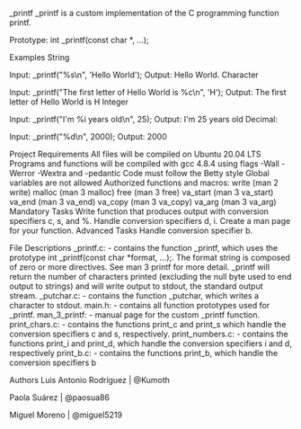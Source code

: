 _printf
_printf is a custom implementation of the C programming function printf.

Prototype: int _printf(const char *, ...);

Examples
String

Input: _printf("%s\n", 'Hello World');
Output: Hello World.
Character

Input: _printf("The first letter of Hello World is %c\n", 'H');
Output: The first letter of Hello World is H
Integer

Input: _printf("I'm %i years old\n", 25);
Output: I'm 25 years old
Decimal:

Input: _printf("%d\n", 2000);
Output: 2000

Project Requirements
All files will be compiled on Ubuntu 20.04 LTS
Programs and functions will be compiled with gcc 4.8.4 using flags -Wall -Werror -Wextra and -pedantic
Code must follow the Betty style
Global variables are not allowed
Authorized functions and macros:
write (man 2 write)
malloc (man 3 malloc)
free (man 3 free)
va_start (man 3 va_start)
va_end (man 3 va_end)
va_copy (man 3 va_copy)
va_arg (man 3 va_arg)
Mandatory Tasks
 Write function that produces output with conversion specifiers c, s, and %.
 Handle conversion specifiers d, i.
 Create a man page for your function.
Advanced Tasks
 Handle conversion specifier b.

File Descriptions
_printf.c: - contains the function _printf, which uses the prototype int _printf(const char *format, ...);. The format string is composed of zero or more directives. See man 3 printf for more detail. _printf will return the number of characters printed (excluding the null byte used to end output to strings) and will write output to stdout, the standard output stream.
_putchar.c: - contains the function _putchar, which writes a character to stdout.
main.h: - contains all function prototypes used for _printf.
man_3_printf: - manual page for the custom _printf function.
print_chars.c: - contains the functions print_c and print_s which handle the conversion specifiers c and s, respectively.
print_numbers.c: - contains the functions print_i and print_d, which handle the conversion specifiers i and d, respectively
print_b.c: - contains the functions print_b, which handle the conversion specifiers b

Authors
Luis Antonio Rodríguez | @Kumoth

Paola Suárez | @paosua86

Miguel Moreno | @miguel5219

